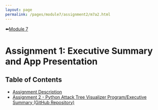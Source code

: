 ```yaml
---
layout: page
permalink: /pages/module7/assignment2/m7a2.html
---
```


⬅️[Module 7](/pages/module7.html)

# Assignment 1: Executive Summary and App Presentation

## Table of Contents

- [Assignment Description](/pages/module7/assignment1/m7a1-desc.html)
- [Assignment 2 - Python Attack Tree Visualizer Program/Executive Summary (GitHub Repository)](https://github.com/turbits/ISM-A2-AttackTree)
